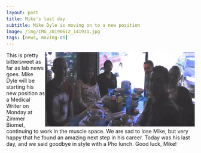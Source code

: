 ```yaml
---
layout: post
title: Mike's last day
subtitle: Mike Dyle is moving on to a new position
image: /img/IMG_20190612_141931.jpg
tags: [news, moving-on]
---
```


<img align="right" src="/img/IMG_20190612_141931.jpg" style="width:400px !important;height:200px !important;" />

This is pretty bittersweet as far as lab news goes. Mike Dyle will be starting his new position as a Medical Writer on Monday at Zimmer Biomet, continuing to work in the muscle space. We are sad to lose Mike, but very happy that he found an amazing next step in his career. Today was his last day, and we said goodbye in style with a Pho lunch. Good luck, Mike! 

<br>
<br>
